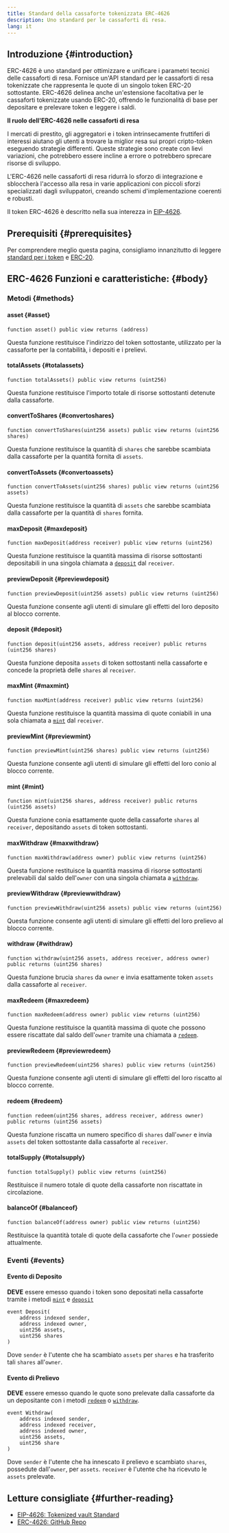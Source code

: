 ```yaml
---
title: Standard della cassaforte tokenizzata ERC-4626
description: Uno standard per le cassaforti di resa.
lang: it
---
```


## Introduzione {#introduction}

ERC-4626 è uno standard per ottimizzare e unificare i parametri tecnici delle cassaforti di resa. Fornisce un'API standard per le cassaforti di resa tokenizzate che rappresenta le quote di un singolo token ERC-20 sottostante. ERC-4626 delinea anche un'estensione facoltativa per le cassaforti tokenizzate usando ERC-20, offrendo le funzionalità di base per depositare e prelevare token e leggere i saldi.

**Il ruolo dell'ERC-4626 nelle cassaforti di resa**

I mercati di prestito, gli aggregatori e i token intrinsecamente fruttiferi di interessi aiutano gli utenti a trovare la miglior resa sui propri cripto-token eseguendo strategie differenti. Queste strategie sono create con lievi variazioni, che potrebbero essere incline a errore o potrebbero sprecare risorse di sviluppo.

L'ERC-4626 nelle cassaforti di resa ridurrà lo sforzo di integrazione e sbloccherà l'accesso alla resa in varie applicazioni con piccoli sforzi specializzati dagli sviluppatori, creando schemi d'implementazione coerenti e robusti.

Il token ERC-4626 è descritto nella sua interezza in [EIP-4626](https://eips.ethereum.org/EIPS/eip-4626).

## Prerequisiti {#prerequisites}

Per comprendere meglio questa pagina, consigliamo innanzitutto di leggere [standard per i token](/developers/docs/standards/tokens/) e [ERC-20](/developers/docs/standards/tokens/erc-20/).

## ERC-4626 Funzioni e caratteristiche: {#body}

### Metodi {#methods}

#### asset {#asset}

```solidity
function asset() public view returns (address)
```

Questa funzione restituisce l'indirizzo del token sottostante, utilizzato per la cassaforte per la contabilità, i depositi e i prelievi.

#### totalAssets {#totalassets}

```solidity
function totalAssets() public view returns (uint256)
```

Questa funzione restituisce l'importo totale di risorse sottostanti detenute dalla cassaforte.

#### convertToShares {#convertoshares}

```solidity
function convertToShares(uint256 assets) public view returns (uint256 shares)
```

Questa funzione restituisce la quantità di `shares` che sarebbe scambiata dalla cassaforte per la quantità fornita di `assets`.

#### convertToAssets {#convertoassets}

```solidity
function convertToAssets(uint256 shares) public view returns (uint256 assets)
```

Questa funzione restituisce la quantità di `assets` che sarebbe scambiata dalla cassaforte per la quantità di `shares` fornita.

#### maxDeposit {#maxdeposit}

```solidity
function maxDeposit(address receiver) public view returns (uint256)
```

Questa funzione restituisce la quantità massima di risorse sottostanti depositabili in una singola chiamata a [`deposit`](#deposit) dal `receiver`.

#### previewDeposit {#previewdeposit}

```solidity
function previewDeposit(uint256 assets) public view returns (uint256)
```

Questa funzione consente agli utenti di simulare gli effetti del loro deposito al blocco corrente.

#### deposit {#deposit}

```solidity
function deposit(uint256 assets, address receiver) public returns (uint256 shares)
```

Questa funzione deposita `assets` di token sottostanti nella cassaforte e concede la proprietà delle `shares` al `receiver`.

#### maxMint {#maxmint}

```solidity
function maxMint(address receiver) public view returns (uint256)
```

Questa funzione restituisce la quantità massima di quote coniabili in una sola chiamata a [`mint`](#mint) dal `receiver`.

#### previewMint {#previewmint}

```solidity
function previewMint(uint256 shares) public view returns (uint256)
```

Questa funzione consente agli utenti di simulare gli effetti del loro conio al blocco corrente.

#### mint {#mint}

```solidity
function mint(uint256 shares, address receiver) public returns (uint256 assets)
```

Questa funzione conia esattamente quote della cassaforte `shares` al `receiver`, depositando `assets` di token sottostanti.

#### maxWithdraw {#maxwithdraw}

```solidity
function maxWithdraw(address owner) public view returns (uint256)
```

Questa funzione restituisce la quantità massima di risorse sottostanti prelevabili dal saldo dell'`owner` con una singola chiamata a [`withdraw`](#withdraw).

#### previewWithdraw {#previewwithdraw}

```solidity
function previewWithdraw(uint256 assets) public view returns (uint256)
```

Questa funzione consente agli utenti di simulare gli effetti del loro prelievo al blocco corrente.

#### withdraw {#withdraw}

```solidity
function withdraw(uint256 assets, address receiver, address owner) public returns (uint256 shares)
```

Questa funzione brucia `shares` da `owner` e invia esattamente token `assets` dalla cassaforte al `receiver`.

#### maxRedeem {#maxredeem}

```solidity
function maxRedeem(address owner) public view returns (uint256)
```

Questa funzione restituisce la quantità massima di quote che possono essere riscattate dal saldo dell'`owner` tramite una chiamata a [`redeem`](#redeem).

#### previewRedeem {#previewredeem}

```solidity
function previewRedeem(uint256 shares) public view returns (uint256)
```

Questa funzione consente agli utenti di simulare gli effetti del loro riscatto al blocco corrente.

#### redeem {#redeem}

```solidity
function redeem(uint256 shares, address receiver, address owner) public returns (uint256 assets)
```

Questa funzione riscatta un numero specifico di `shares` dall'`owner` e invia `assets` del token sottostante dalla cassaforte al `receiver`.

#### totalSupply {#totalsupply}

```solidity
function totalSupply() public view returns (uint256)
```

Restituisce il numero totale di quote della cassaforte non riscattate in circolazione.

#### balanceOf {#balanceof}

```solidity
function balanceOf(address owner) public view returns (uint256)
```

Restituisce la quantità totale di quote della cassaforte che l'`owner` possiede attualmente.

### Eventi {#events}

#### Evento di Deposito

**DEVE** essere emesso quando i token sono depositati nella cassaforte tramite i metodi [`mint`](#mint) e [`deposit`](#deposit)

```solidity
event Deposit(
    address indexed sender,
    address indexed owner,
    uint256 assets,
    uint256 shares
)
```

Dove `sender` è l'utente che ha scambiato `assets` per `shares` e ha trasferito tali `shares` all'`owner`.

#### Evento di Prelievo

**DEVE** essere emesso quando le quote sono prelevate dalla cassaforte da un depositante con i metodi [`redeem`](#redeem) o [`withdraw`](#withdraw).

```solidity
event Withdraw(
    address indexed sender,
    address indexed receiver,
    address indexed owner,
    uint256 assets,
    uint256 share
)
```

Dove `sender` è l'utente che ha innescato il prelievo e scambiato `shares`, possedute dall'`owner`, per `assets`. `receiver` è l'utente che ha ricevuto le `assets` prelevate.

## Letture consigliate {#further-reading}

- [EIP-4626: Tokenized vault Standard](https://eips.ethereum.org/EIPS/eip-4626)
- [ERC-4626: GitHub Repo](https://github.com/Rari-Capital/solmate/blob/main/src/mixins/ERC4626.sol)
